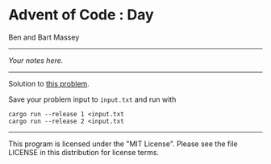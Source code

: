 # Advent of Code <year>: Day <day>
Ben and Bart Massey

---

*Your notes here.*

---

Solution to [this problem](https://adventofcode.com/<year>/day/<day>).

Save your problem input to `input.txt` and run with

    cargo run --release 1 <input.txt
    cargo run --release 2 <input.txt

---

This program is licensed under the "MIT License".
Please see the file LICENSE in this distribution
for license terms.
